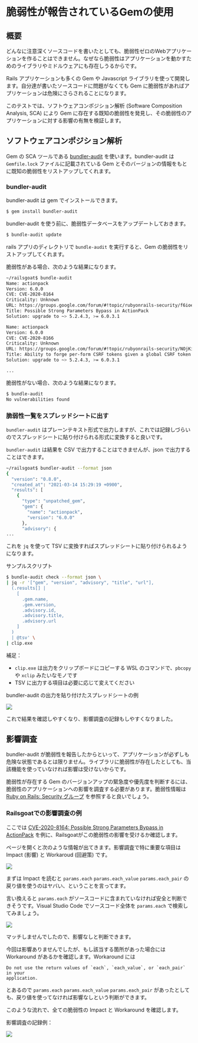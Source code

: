 # 脆弱性が報告されているGemの使用

## 概要

どんなに注意深くソースコードを書いたとしても、脆弱性ゼロのWebアプリケーションを作ることはできません。なぜなら脆弱性はアプリケーションを動かすためのライブラリやミドルウェアにも存在しうるからです。

Rails アプリケーションも多くの Gem や Javascript ライブラリを使って開発します。自分達が書いたソースコードに問題がなくても Gem に脆弱性があればアプリケーションは危険にさらされることになります。

このテストでは、ソフトウェアコンポジション解析 (Software Composition Analysis, SCA) により Gem に存在する既知の脆弱性を発見し、その脆弱性のアプリケーションに対する影響の有無を検証します。

## ソフトウェアコンポジション解析

Gem の SCA ツールである [bundler-audit](https://github.com/rubysec/bundler-audit) を使います。bundler-audit は `Gemfile.lock` ファイルに記載されている Gem とそのバージョンの情報をもとに既知の脆弱性をリストアップしてくれます。

### bundler-audit

bundler-audit は gem でインストールできます。

```bash
$ gem install bundler-audit
```

bundler-audit を使う前に、脆弱性データベースをアップデートしておきます。

```bash
$ bundle-audit update
```

rails アプリのディレクトリで `bundle-audit` を実行すると、Gem の脆弱性をリストアップしてくれます。

脆弱性がある場合、次のような結果になります。

```bash
~/railsgoat$ bundle-audit
Name: actionpack
Version: 6.0.0
CVE: CVE-2020-8164
Criticality: Unknown
URL: https://groups.google.com/forum/#!topic/rubyonrails-security/f6ioe4sdpbY
Title: Possible Strong Parameters Bypass in ActionPack
Solution: upgrade to ~> 5.2.4.3, >= 6.0.3.1

Name: actionpack
Version: 6.0.0
CVE: CVE-2020-8166
Criticality: Unknown
URL: https://groups.google.com/forum/#!topic/rubyonrails-security/NOjKiGeXUgw
Title: Ability to forge per-form CSRF tokens given a global CSRF token
Solution: upgrade to ~> 5.2.4.3, >= 6.0.3.1

...
```

脆弱性がない場合、次のような結果になります。

```bash
$ bundle-audit
No vulnerabilities found
```

### 脆弱性一覧をスプレッドシートに出す

`bundler-audit` はプレーンテキスト形式で出力しますが、これでは記録しづらいのでスプレッドシートに貼り付けられる形式に変換すると良いです。

`bundler-audit` は結果を CSV で出力することはできませんが、json で出力することはできます。

```bash
~/railsgoat$ bundler-audit --format json
{
  "version": "0.8.0",
  "created_at": "2021-03-14 15:29:19 +0900",
  "results": [
    {
      "type": "unpatched_gem",
      "gem": {
        "name": "actionpack",
        "version": "6.0.0"
      },
      "advisory": {
...
```

これを `jq` を使って TSV に変換すればスプレッドシートに貼り付けられるようになります。

サンプルスクリプト

```bash
$ bundle-audit check --format json \
| jq -r '["gem", "version", "advisory", "title", "url"], 
  (.results[] | 
    [
      .gem.name,
      .gem.version,
      .advisory.id,
      .advisory.title,
      .advisory.url
    ] 
  ) 
  | @tsv' \
| clip.exe
```

補足：

* `clip.exe` は出力をクリップボードにコピーする WSL のコマンドで、`pbcopy` や `xclip` みたいなモノです
* TSV に出力する項目は必要に応じて変えてください

bundler-audit の出力を貼り付けたスプレッドシートの例

![](images/2021-03-26-20-08-44.png)

これで結果を確認しやすくなり、影響調査の記録もしやすくなりました。

## 影響調査

bundler-audit が脆弱性を報告したからといって、アプリケーションが必ずしも危険な状態であるとは限りません。ライブラリに脆弱性が存在したとしても、当該機能を使っていなければ影響は受けないからです。

脆弱性が存在する Gem のバージョンアップの緊急度や優先度を判断するには、脆弱性のアプリケーションへの影響を調査する必要があります。脆弱性情報は [Ruby on Rails: Security グループ](https://groups.google.com/g/rubyonrails-security) を参照すると良いでしょう。

### Railsgoatでの影響調査の例

ここでは [CVE-2020-8164: Possible Strong Parameters Bypass in ActionPack](https://groups.google.com/g/rubyonrails-security/c/f6ioe4sdpbY) を例に、Railsgoatがこの脆弱性の影響を受けるか確認します。

ページを開くと次のような情報が出てきます。影響調査で特に重要な項目は Impact (影響) と Workaroud (回避策) です。

![](images/2021-04-06-18-20-52.png)

まずは Impact を読むと `params.each` `params.each_value` `params.each_pair` の戻り値を使うのはヤバい、ということを言ってます。

言い換えると `params.each` がソースコードに含まれていなければ安全と判断できそうです。Visual Studio Code でソースコード全体を `params.each` で検索してみましょう。

![](images/2021-04-06-18-20-15.png)

マッチしませんでしたので、影響なしと判断できます。

今回は影響ありませんでしたが、もし該当する箇所があった場合には Workaround があるかを確認します。Workaround には

```
Do not use the return values of `each`, `each_value`, or `each_pair` in your
application.
```

とあるので `params.each` `params.each_value` `params.each_pair` があったとしても、戻り値を使ってなければ影響なしという判断ができます。

このような流れで、全ての脆弱性の Impact と Workaround を確認します。

影響調査の記録例：

![](images/2021-04-06-18-19-40.png)
